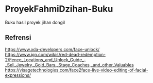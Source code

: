 # ProyekFahmiDzihan-Buku
Buku hasil proyek
jihan dongil

## Refrensi
https://www.xda-developers.com/face-unlock/
https://www.ign.com/wikis/red-dead-redemption-2/Fence_Locations_and_Unlock_Guide_-_Sell_Jewelry,_Gold_Bars,_Stage_Coaches,_and_other_Valuables
https://visagetechnologies.com/face2face-live-video-editing-of-facial-expressions/
